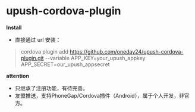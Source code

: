 # upush-cordova-plugin
**Install**
- 直接通过 url 安装：
>cordova plugin add https://github.com/oneday24/upush-cordova-plugin.git --variable APP_KEY=your_upush_appkey APP_SECRET=our_upush_appsecret

**attention**
- 只继承了注册功能，有待完善。
- 友盟推送，支持PhoneGap/Cordova插件（Android），属于个人开发，非官方。
